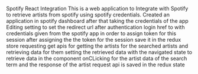 Spotify React Integration
This is a web application to Integrate with Spotify to retrieve artists from spotify using spotify credentials.
Created an application in spotify dashboard after that taking the credentials of the app 
Editing setting to set the redirect url after authentication
login href to with credentials given from the spotify app in order to assign token for this session
after assigning the the token for the session save it in the redux store 
requesting get apis for getting the artists for the searched artists and retrieving data for them
setting the retrieved data with the navigated state to retrieve data in the component
onCLicking for the artist data of the search term and the response of the artist request api is saved in the redux state

